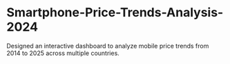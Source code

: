 # Smartphone-Price-Trends-Analysis-2024
Designed an interactive dashboard to analyze mobile price trends from 2014 to 2025 across multiple countries.
